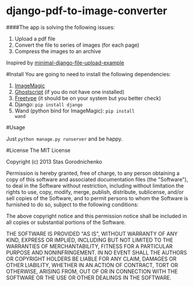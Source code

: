 django-pdf-to-image-converter
=============================

####The app is solving the following issues:

1. Upload a pdf file
2. Convert the file to series of images (for each page)
3. Compress the images to an archive

Inspired by [minimal-django-file-upload-example](https://github.com/doph/minimal-django-file-upload-example)

#Install
You are going to need to install the following dependencies:

1. [ImageMagic](http://www.imagemagick.org/script/index.php)
2. [Ghostscript](http://www.ghostscript.com) (if you do not have one installed)
3. [Freetype](http://www.freetype.org) (it should be on your system but you better check)
4. Django: <code>pip install django</code>
5. Wand (python bind for ImageMagic): <code>pip install wand</code>

#Usage

Just <code>python manage.py runserver</code> and be happy.

#License
The MIT License

Copyright (c) 2013 Stas Gorodnichenko

Permission is hereby granted, free of charge, to any person obtaining a copy of this software and associated documentation files (the "Software"), to deal in the Software without restriction, including without limitation the rights to use, copy, modify, merge, publish, distribute, sublicense, and/or sell copies of the Software, and to permit persons to whom the Software is furnished to do so, subject to the following conditions:

The above copyright notice and this permission notice shall be included in all copies or substantial portions of the Software.

THE SOFTWARE IS PROVIDED "AS IS", WITHOUT WARRANTY OF ANY KIND, EXPRESS OR IMPLIED, INCLUDING BUT NOT LIMITED TO THE WARRANTIES OF MERCHANTABILITY, FITNESS FOR A PARTICULAR PURPOSE AND NONINFRINGEMENT. IN NO EVENT SHALL THE AUTHORS OR COPYRIGHT HOLDERS BE LIABLE FOR ANY CLAIM, DAMAGES OR OTHER LIABILITY, WHETHER IN AN ACTION OF CONTRACT, TORT OR OTHERWISE, ARISING FROM, OUT OF OR IN CONNECTION WITH THE SOFTWARE OR THE USE OR OTHER DEALINGS IN THE SOFTWARE.